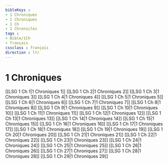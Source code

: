 ```yaml
---
bibleKeys : 
- 1 Chroniques
- 1 Chroniques
- 1 Ch
- 1 Chronicles
tags : 
- Bible/1Ch
- français
cssclass : français
direction : ltr
---
```


# 1 Chroniques

[[LSG 1 Ch 1|1 Chroniques 1]]
[[LSG 1 Ch 2|1 Chroniques 2]]
[[LSG 1 Ch 3|1 Chroniques 3]]
[[LSG 1 Ch 4|1 Chroniques 4]]
[[LSG 1 Ch 5|1 Chroniques 5]]
[[LSG 1 Ch 6|1 Chroniques 6]]
[[LSG 1 Ch 7|1 Chroniques 7]]
[[LSG 1 Ch 8|1 Chroniques 8]]
[[LSG 1 Ch 9|1 Chroniques 9]]
[[LSG 1 Ch 10|1 Chroniques 10]]
[[LSG 1 Ch 11|1 Chroniques 11]]
[[LSG 1 Ch 12|1 Chroniques 12]]
[[LSG 1 Ch 13|1 Chroniques 13]]
[[LSG 1 Ch 14|1 Chroniques 14]]
[[LSG 1 Ch 15|1 Chroniques 15]]
[[LSG 1 Ch 16|1 Chroniques 16]]
[[LSG 1 Ch 17|1 Chroniques 17]]
[[LSG 1 Ch 18|1 Chroniques 18]]
[[LSG 1 Ch 19|1 Chroniques 19]]
[[LSG 1 Ch 20|1 Chroniques 20]]
[[LSG 1 Ch 21|1 Chroniques 21]]
[[LSG 1 Ch 22|1 Chroniques 22]]
[[LSG 1 Ch 23|1 Chroniques 23]]
[[LSG 1 Ch 24|1 Chroniques 24]]
[[LSG 1 Ch 25|1 Chroniques 25]]
[[LSG 1 Ch 26|1 Chroniques 26]]
[[LSG 1 Ch 27|1 Chroniques 27]]
[[LSG 1 Ch 28|1 Chroniques 28]]
[[LSG 1 Ch 29|1 Chroniques 29]]
